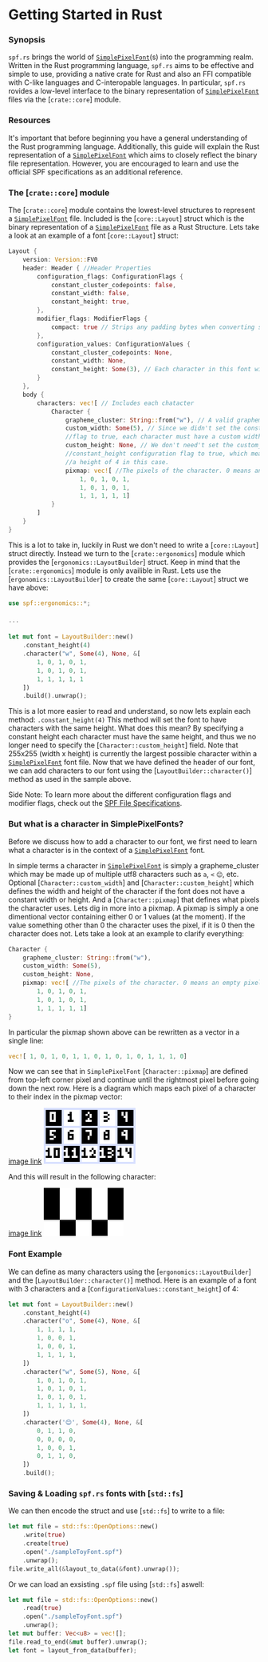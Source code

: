 # Getting Started in Rust

### Synopsis
`spf.rs` brings the world of [`SimplePixelFont`](https://github.com/SimplePixelFont)(s) into the programming realm. Written in the Rust
programming language, `spf.rs` aims to be effective and simple to use, providing a native crate for
Rust and also an FFI compatible with C-like languages and C-interopable languages. In particular, `spf.rs` rovides a
low-level interface to the binary representation of [`SimplePixelFont`](https://github.com/SimplePixelFont) files via the [`crate::core`]
module.

### Resources
It's important that before beginning you have a general understanding of the Rust programming
language. Additionally, this guide will explain the Rust representation of a [`SimplePixelFont`](https://github.com/SimplePixelFont) which aims to closely reflect the binary file representation. However, you are encouraged to learn and use the official SPF specifications as an additional reference.

### The [`crate::core`] module
The [`crate::core`] module contains the lowest-level structures to
represent a [`SimplePixelFont`](https://github.com/SimplePixelFont) file. Included is the [`core::Layout`] struct which is
the binary representation of a [`SimplePixelFont`](https://github.com/SimplePixelFont) file as a Rust Structure. Lets take a look at an
example of a font [`core::Layout`] struct:

```rs
Layout {
    version: Version::FV0
    header: Header { //Header Properties
        configuration_flags: ConfigurationFlags {
            constant_cluster_codepoints: false,
            constant_width: false,
            constant_height: true,
        },
        modifier_flags: ModifierFlags {
            compact: true // Strips any padding bytes when converting struct to data.
        },
        configuration_values: ConfigurationValues {
            constant_cluster_codepoints: None,
            constant_width: None,
            constant_height: Some(3), // Each character in this font will have a height of 3.
        }
    },
    body {
        characters: vec![ // Includes each chatacter
            Character {
                grapheme_cluster: String::from("w"), // A valid grapheme_cluster which may be made up of multiple utf8 characters.
                custom_width: Some(5), // Since we didn't set the constant_width configuration
                //flag to true, each character must have a custom width.
                custom_height: None, // We don't need't set the custom_height because we set the
                //constant_height configuration flag to true, which means each character must have
                //a height of 4 in this case.
                pixmap: vec![ //The pixels of the character. 0 means an empty pixel.
                    1, 0, 1, 0, 1,
                    1, 0, 1, 0, 1,
                    1, 1, 1, 1, 1]
            }
        ]
    }
}
```

This is a lot to take in, luckily in Rust we don't need to write a [`core::Layout`] struct
directly. Instead we turn to the [`crate::ergonomics`] module which provides the
[`ergonomics::LayoutBuilder`] struct. Keep in mind that the [`crate::ergonomics`] module is only
availible in Rust. Lets use the [`ergonomics::LayoutBuilder`] to create the same
[`core::Layout`] struct we have above:

```rs
use spf::ergonomics::*;

...

let mut font = LayoutBuilder::new()
    .constant_height(4)
    .character("w", Some(4), None, &[
        1, 0, 1, 0, 1,
        1, 0, 1, 0, 1,
        1, 1, 1, 1, 1
    ])
    .build().unwrap();
```

This is a lot more easier to read and understand, so now lets explain each method:
`.constant_height(4)` This method will set the font to have characters with the same height.
What does this mean? By specifying a constant height each character must have the same height,
and thus we no longer need to specify the [`Character::custom_height`] field. Note that 255x255 (width x height) is currently
the largest possible character within a [`SimplePixelFont`](https://github.com/SimplePixelFont) font file. Now that we have defined the header of our font,  we can add characters to our font using the [`LayoutBuilder::character()`] method as used in the sample
above.

Side Note: To learn more about the different configuration flags and modifier flags, check out the
[SPF File Specifications](https://github.com/SimplePixelFont/Specification).

### But what is a character in SimplePixelFonts?
Before we discuss how to add a character to our font, we first need to learn what a character is in the
context of a [`SimplePixelFont`](https://github.com/SimplePixelFont) font.

In simple terms a character in [`SimplePixelFont`](https://github.com/SimplePixelFont) is simply a grapheme_cluster which may be made up of multiple utf8 characters such as `a`, `<` `😊`, etc.
Optional [`Character::custom_width`] and [`Character::custom_height`] which defines the width and height of the character if the font does not have a constant width or height. And a [`Character::pixmap`] that defines what pixels
the character uses. Lets dig in more into a pixmap. A pixmap is simply a one dimentional vector
containing either 0 or 1 values (at the moment). If the value something other than 0 the character uses
the pixel, if it is 0 then the character does not. Lets take a look at an example to clarify
everything:

```rs
Character {
    grapheme_cluster: String::from("w"),
    custom_width: Some(5),
    custom_height: None,
    pixmap: vec![ //The pixels of the character. 0 means an empty pixel.
        1, 0, 1, 0, 1,
        1, 0, 1, 0, 1,
        1, 1, 1, 1, 1]
}
```

In particular the pixmap shown above can be rewritten as a vector in a single line:

```rs
vec![ 1, 0, 1, 0, 1, 1, 0, 1, 0, 1, 0, 1, 1, 1, 0]
```

Now we can see that in `SimplePixelFont` [`Character::pixmap`] are defined from top-left corner pixel
and continue until the rightmost pixel before going down the next row. Here is a diagram which maps
each pixel of a character to their index in the pixmap vector:

[image link](https://github.com/SimplePixelFont/spf.rs/blob/main/res/articles/res/wInNumberedFramex4.png)
![](https://github.com/SimplePixelFont/spf.rs/blob/main/res/articles/res/wInNumberedFramex4.png?raw=true)

And this will result in the following character:

[image link](https://github.com/SimplePixelFont/spf.rs/blob/main/res/articles/res/wWithoutNumberedFramex4.png)
![](https://github.com/SimplePixelFont/spf.rs/blob/main/res/articles/res/wWithoutNumberedFramex4.png?raw=true)

### Font Example

We can define as many characters using the [`ergonomics::LayoutBuilder`] and the
[`LayoutBuilder::character()`] method. Here is an example
of a font with 3 characters and a [`ConfigurationValues::constant_height`] of 4:

```rs
let mut font = LayoutBuilder::new()
    .constant_height(4)
    .character("o", Some(4), None, &[
        1, 1, 1, 1,
        1, 0, 0, 1,
        1, 0, 0, 1,
        1, 1, 1, 1,
    ])
    .character("w", Some(5), None, &[
        1, 0, 1, 0, 1,
        1, 0, 1, 0, 1,
        1, 0, 1, 0, 1,
        1, 1, 1, 1, 1,
    ])
    .character('😊', Some(4), None, &[
        0, 1, 1, 0,
        0, 0, 0, 0,
        1, 0, 0, 1,
        0, 1, 1, 0,
    ])
    .build();
```

### Saving & Loading `spf.rs` fonts with [`std::fs`]

We can then encode the struct and use [`std::fs`] to write to a file:

```rs
let mut file = std::fs::OpenOptions::new()
    .write(true)
    .create(true)
    .open("./sampleToyFont.spf")
    .unwrap();
file.write_all(&layout_to_data(&font).unwrap());
```

Or we can load an exsisting `.spf` file using [`std::fs`] aswell:

```rs
let mut file = std::fs::OpenOptions::new()
    .read(true)
    .open("./sampleToyFont.spf")
    .unwrap();
let mut buffer: Vec<u8> = vec![];
file.read_to_end(&mut buffer).unwrap();
let font = layout_from_data(buffer);
```
